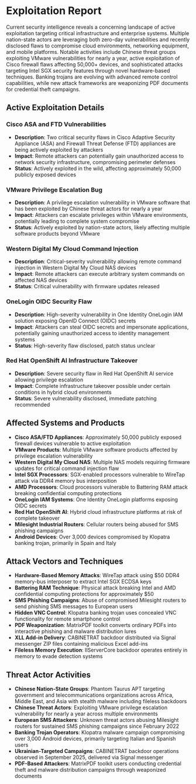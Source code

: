 # Exploitation Report

Current security intelligence reveals a concerning landscape of active exploitation targeting critical infrastructure and enterprise systems. Multiple nation-state actors are leveraging both zero-day vulnerabilities and recently disclosed flaws to compromise cloud environments, networking equipment, and mobile platforms. Notable activities include Chinese threat groups exploiting VMware vulnerabilities for nearly a year, active exploitation of Cisco firewall flaws affecting 50,000+ devices, and sophisticated attacks targeting Intel SGX security features through novel hardware-based techniques. Banking trojans are evolving with advanced remote control capabilities, while new attack frameworks are weaponizing PDF documents for credential theft campaigns.

## Active Exploitation Details

### Cisco ASA and FTD Vulnerabilities
- **Description**: Two critical security flaws in Cisco Adaptive Security Appliance (ASA) and Firewall Threat Defense (FTD) appliances are being actively exploited by attackers
- **Impact**: Remote attackers can potentially gain unauthorized access to network security infrastructure, compromising perimeter defenses
- **Status**: Actively exploited in the wild, affecting approximately 50,000 publicly exposed devices

### VMware Privilege Escalation Bug
- **Description**: A privilege escalation vulnerability in VMware software that has been exploited by Chinese threat actors for nearly a year
- **Impact**: Attackers can escalate privileges within VMware environments, potentially leading to complete system compromise
- **Status**: Actively exploited by nation-state actors, likely affecting multiple software products beyond VMware

### Western Digital My Cloud Command Injection
- **Description**: Critical-severity vulnerability allowing remote command injection in Western Digital My Cloud NAS devices
- **Impact**: Remote attackers can execute arbitrary system commands on affected NAS devices
- **Status**: Critical vulnerability with firmware updates released

### OneLogin OIDC Security Flaw
- **Description**: High-severity vulnerability in One Identity OneLogin IAM solution exposing OpenID Connect (OIDC) secrets
- **Impact**: Attackers can steal OIDC secrets and impersonate applications, potentially gaining unauthorized access to identity management systems
- **Status**: High-severity flaw disclosed, patch status unclear

### Red Hat OpenShift AI Infrastructure Takeover
- **Description**: Severe security flaw in Red Hat OpenShift AI service allowing privilege escalation
- **Impact**: Complete infrastructure takeover possible under certain conditions in hybrid cloud environments
- **Status**: Severe vulnerability disclosed, immediate patching recommended

## Affected Systems and Products

- **Cisco ASA/FTD Appliances**: Approximately 50,000 publicly exposed firewall devices vulnerable to active exploitation
- **VMware Products**: Multiple VMware software products affected by privilege escalation vulnerability
- **Western Digital My Cloud NAS**: Multiple NAS models requiring firmware updates for critical command injection flaw
- **Intel SGX Processors**: SGX-enabled processors vulnerable to WireTap attack via DDR4 memory bus interposition
- **AMD Processors**: Cloud processors vulnerable to Battering RAM attack breaking confidential computing protections
- **OneLogin IAM Systems**: One Identity OneLogin platforms exposing OIDC secrets
- **Red Hat OpenShift AI**: Hybrid cloud infrastructure platforms at risk of complete takeover
- **Milesight Industrial Routers**: Cellular routers being abused for SMS phishing campaigns
- **Android Devices**: Over 3,000 devices compromised by Klopatra banking trojan, primarily in Spain and Italy

## Attack Vectors and Techniques

- **Hardware-Based Memory Attacks**: WireTap attack using $50 DDR4 memory-bus interposer to extract Intel SGX ECDSA keys
- **Battering RAM Technique**: Physical attack breaking Intel and AMD confidential computing protections for approximately $50
- **SMS Phishing Campaigns**: Abuse of compromised Milesight routers to send phishing SMS messages to European users
- **Hidden VNC Control**: Klopatra banking trojan uses concealed VNC functionality for remote smartphone control
- **PDF Weaponization**: MatrixPDF toolkit converts ordinary PDFs into interactive phishing and malware distribution lures
- **XLL Add-in Delivery**: CABINETRAT backdoor distributed via Signal messenger ZIP files containing malicious Excel add-ins
- **Fileless Memory Execution**: IIServerCore backdoor operates entirely in memory to evade detection systems

## Threat Actor Activities

- **Chinese Nation-State Groups**: Phantom Taurus APT targeting government and telecommunications organizations across Africa, Middle East, and Asia with stealth malware including fileless backdoors
- **Chinese Threat Actors**: Exploiting VMware privilege escalation vulnerability for nearly a year across multiple environments
- **European SMS Attackers**: Unknown threat actors abusing Milesight routers for sustained SMS phishing campaigns since February 2022
- **Banking Trojan Operators**: Klopatra malware campaign compromising over 3,000 Android devices, primarily targeting Italian and Spanish users
- **Ukrainian-Targeted Campaigns**: CABINETRAT backdoor operations observed in September 2025, delivered via Signal messenger
- **PDF-Based Attackers**: MatrixPDF toolkit users conducting credential theft and malware distribution campaigns through weaponized documents
